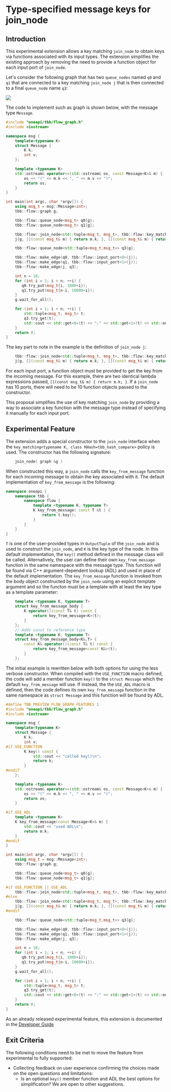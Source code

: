 # Type-specified message keys for join_node

## Introduction

This experimental extension allows a key matching `join_node` to obtain keys via functions associated with its
input types. The extension simplifies the existing approach by removing the need to provide a function object for
each input port of `join_node`.

Let's consider the following graph that has two `queue_nodes` named `q0` and `q1` that are connected to a
key matching `join_node j` that is then connected to a final `queue_node` name `q3`:

<img src="JoinGraph.png">

The code to implement such as graph is shown below, with the message type `Message`.

```cpp
#include "oneapi/tbb/flow_graph.h"
#include <iostream>

namespace msg {
    template<typename K>
    struct Message {
        K k;
        int v;
    };

    template <typename K>
    std::ostream& operator<<(std::ostream& os, const Message<K>& m) {
        os << "(" << m.k << ", " << m.v << ")";
        return os;
    }
}

int main(int argc, char *argv[]) {
    using msg_t = msg::Message<int>;
    tbb::flow::graph g;

    tbb::flow::queue_node<msg_t> q0{g};
    tbb::flow::queue_node<msg_t> q1{g};

    tbb::flow::join_node<std::tuple<msg_t, msg_t>, tbb::flow::key_matching<int>> 
    j{g, [](const msg_t& m) { return m.k; }, [](const msg_t& m) { return m.k; } };

    tbb::flow::queue_node<std::tuple<msg_t,msg_t>> q3{g};

    tbb::flow::make_edge(q0, tbb::flow::input_port<0>(j));
    tbb::flow::make_edge(q1, tbb::flow::input_port<1>(j));
    tbb::flow::make_edge(j, q3);

    int n = 10;
    for (int i = 1; i < n; ++i) {
       q0.try_put(msg_t{i, 1000+i});
       q1.try_put(msg_t{n-i, 10000+i});
    }
    g.wait_for_all();

    for (int i = 1; i < n; ++i) {
        std::tuple<msg_t, msg_t> t;
        q3.try_get(t);
        std::cout << std::get<0>(t) << ":" << std::get<1>(t) << std::endl;
    }
    return 0;
}

```

The key part to note in the example is the definition of `join_node j`:

```cpp
    tbb::flow::join_node<std::tuple<msg_t, msg_t>, tbb::flow::key_matching<int>> 
    j{g, [](const msg_t& m) { return m.k; }, [](const msg_t& m) { return m.k; } };
```

For each input port, a function object must be provided to get the key from the incoming message.
For this example, there are two identical lambda expressions passed, `[](const msg_t& m) { return m.k; }`.
If a `join_node` has 10 ports, there will need to be 10 function objects passed to the constructor.

This proposal simplifies the use of key matching `join_node` by providing a way to associate a
key function with the message type instead of specifying it manually for each input port.

## Experimental Feature

The extension adds a special constructor to the `join_node` interface when the
`key_matching<typename K, class KHash=tbb_hash_compare>` policy is used. The constructor has the
following signature:

```cpp
    join_node( graph &g )
```

When constructed this way, a `join_node` calls the `key_from_message` function for each incoming
message to obtain the key associated with it. The default implementation of `key_from_message`
is the following:

```cpp
namespace oneapi {
    namespace tbb {
        namespace flow {
            template <typename K, typename T>
            K key_from_message( const T &t ) {
                return t.key();
            }
        }
    }
}
```

`T` is one of the user-provided types in `OutputTuple` of the `join_node` and is used to construct
the `join_node`, and `K` is the key type of the node. In this default implementation, the `key()` method
defined in the message class will be called. Alternatively, the user can define their own `key_from_message`
function in the same namespace with the message type. This function will be found via C++ argument-dependent
lookup (ADL) and used in place of the default implementation. The `key_from_message` function is invoked
from the body object constructed by the `join_node` using an explicit template argument and so the functon
must be a template with at least the key type as a template parameter:


```cpp
    template <typename K, typename T>
    struct key_from_message_body {
        K operator()(const T& t) const {
            return key_from_message<K>(t);
        }
    };
    // Adds const to reference type
    template <typename K, typename T>
    struct key_from_message_body<K&,T> {
        const K& operator()(const T& t) const {
            return key_from_message<const K&>(t);
        }
    };
```

The initial example is rewritten below with both options for using the less verbose constructor.
When compiled with the `USE_FUNCTION` macro defined, the code will add a member function `key()`
to the `struct Message` which the default `key_from_message` will use. If instead, the
the `USE_ADL` macro is defined, then the code defines its own `key_from_message` function in the
same namespace as `struct Message` and this function will be found by ADL.

```cpp
#define TBB_PREVIEW_FLOW_GRAPH_FEATURES 1
#include "oneapi/tbb/flow_graph.h"
#include <iostream>

namespace msg {
    template<typename K>
    struct Message {
        K k;
        int v;
#if USE_FUNCTION
        K key() const {
            std::cout << "called key()\n"; 
            return k; 
        }
#endif
    };

    template <typename K>
    std::ostream& operator<<(std::ostream& os, const Message<K>& m) {
        os << "(" << m.k << ", " << m.v << ")";
        return os;
    }

#if USE_ADL
    template <typename K>
    K key_from_message(const Message<K>& m) {
        std::cout << "used ADL\n"; 
        return m.k;
    }
#endif
}

int main(int argc, char *argv[]) {
    using msg_t = msg::Message<int>;
    tbb::flow::graph g;

    tbb::flow::queue_node<msg_t> q0{g};
    tbb::flow::queue_node<msg_t> q1{g};

#if USE_FUNCTION || USE_ADL
    tbb::flow::join_node<std::tuple<msg_t, msg_t>, tbb::flow::key_matching<int>> j{g};
#else
    tbb::flow::join_node<std::tuple<msg_t, msg_t>, tbb::flow::key_matching<int>> 
    j{g, [](const msg_t& m) { return m.k; }, [](const msg_t& m) { return m.k; } };
#endif

    tbb::flow::queue_node<std::tuple<msg_t,msg_t>> q3{g};

    tbb::flow::make_edge(q0, tbb::flow::input_port<0>(j));
    tbb::flow::make_edge(q1, tbb::flow::input_port<1>(j));
    tbb::flow::make_edge(j, q3);

    int n = 10;
    for (int i = 1; i < n; ++i) {
       q0.try_put(msg_t{i, 1000+i});
       q1.try_put(msg_t{n-i, 10000+i});
    }
    g.wait_for_all();

    for (int i = 1; i < n; ++i) {
        std::tuple<msg_t, msg_t> t;
        q3.try_get(t);
        std::cout << std::get<0>(t) << ":" << std::get<1>(t) << std::endl;
    }
    return 0;
}
```

As an already released experimental feature, this extension is documented in the
[Developer Guide](https://www.intel.com/content/www/us/en/docs/onetbb/developer-guide-api-reference/2022-0/type-specified-message-keys-for-join-node.html)

## Exit Criteria

The following conditions need to be met to move the feature from experimental to fully supported:
* Collecting feedback on user experience confirming the choices made on the open questions and limitations:
  * Is an optional `key()` member function and ADL the best options for simplification? We are open to other suggestions.
